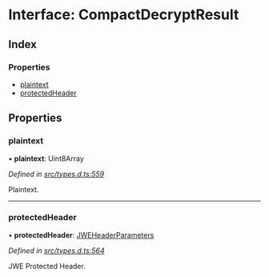 # Interface: CompactDecryptResult

## Index

### Properties

* [plaintext](_types_d_.compactdecryptresult.md#plaintext)
* [protectedHeader](_types_d_.compactdecryptresult.md#protectedheader)

## Properties

### plaintext

•  **plaintext**: Uint8Array

*Defined in [src/types.d.ts:559](https://github.com/panva/jose/blob/v3.4.0/src/types.d.ts#L559)*

Plaintext.

___

### protectedHeader

•  **protectedHeader**: [JWEHeaderParameters](_types_d_.jweheaderparameters.md)

*Defined in [src/types.d.ts:564](https://github.com/panva/jose/blob/v3.4.0/src/types.d.ts#L564)*

JWE Protected Header.
